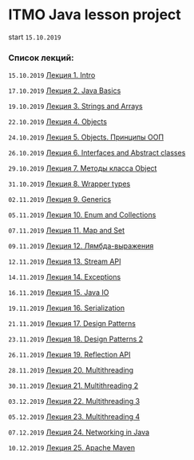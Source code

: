 # ITMO Java lesson project
start `15.10.2019`

### Список лекций:

`15.10.2019` [Лекция 1. Intro](https://drive.google.com/open?id=1OZAIC1k3v4iBHYOYiDyHlRtk7hx49ecV)

`17.10.2019` [Лекция 2. Java Basics](https://drive.google.com/open?id=15N1WPmLyDg5robOQ57D3WDcK7f7xPuu2)

`19.10.2019` [Лекция 3. Strings and Arrays](https://drive.google.com/open?id=12kYQPxRiJ43igvs1YwmyCuriaoT7B-Vo)

`22.10.2019` [Лекция 4. Objects](https://drive.google.com/open?id=11oj5kfnobDCkFjFq-S66D6zhyWuWpBOo)

`24.10.2019` [Лекция 5. Objects. Принципы ООП](https://drive.google.com/open?id=1b5MhTRGNrf6ijjJ8vKv1x0IP2dUNNjzm)

`26.10.2019` [Лекция 6. Interfaces and Abstract classes](https://drive.google.com/open?id=1pCASi6nQ_87BFhFYE4kDXX65vyMDfMaj)

`29.10.2019` [Лекция 7. Методы класса Object](https://drive.google.com/open?id=1i6kwYC-CKxJrXOuQR96Wq48_OQ3XHjE1)

`31.10.2019` [Лекция 8. Wrapper types](https://drive.google.com/open?id=1VzMFGrglW1jeDO3o2YK2GBPY_DFjXf_c)

`02.11.2019` [Лекция 9. Generics](https://drive.google.com/open?id=10bsfX6tGFfRxC7p8hVOWIoHKyVi0SRGu)

`05.11.2019` [Лекция 10. Enum and Collections](https://drive.google.com/open?id=1LdsV-SLxlF22zaQEmEwf0df7QJTI7YzW)

`07.11.2019` [Лекция 11. Map and Set](https://drive.google.com/open?id=12ELbxWbcovPpTnxL2ScNxx3nAlFQfzb1)

`09.11.2019` [Лекция 12. Лямбда-выражения](https://drive.google.com/open?id=1ee6k9VuPxP17d0fKg3NX69nUKAuP7dai)

`12.11.2019` [Лекция 13. Stream API](https://drive.google.com/open?id=1RvHpjB_bAeTAqFXyE8z12Ii_pcjh3kyp)

`14.11.2019` [Лекция 14. Exceptions](https://drive.google.com/open?id=1KgtH6scrv4Vu5-h51GEHGBRkmQAzr2ii)

`16.11.2019` [Лекция 15. Java IO](https://drive.google.com/open?id=1JsCPiCUZK3FAV2amkqMa0RX7z7q8oX-M)

`19.11.2019` [Лекция 16. Serialization](https://drive.google.com/open?id=1VvMlDyNlhydQ1MNCG3yQjsyhd1ZY3SNc)

`21.11.2019` [Лекция 17. Design Patterns](https://drive.google.com/open?id=1YPY_mTXeT6Gk4AjMeIfH13bn90MtzXXa)

`23.11.2019` [Лекция 18. Design Patterns 2](https://drive.google.com/open?id=1CgCXSPKzA06ZA6GVS6y1XSS-RRlkHmmS)

`26.11.2019` [Лекция 19. Reflection API](https://drive.google.com/open?id=1FrglTAsh2fX8ygJTwYXv8QUS0ET_Mzg5)

`28.11.2019` [Лекция 20. Multithreading](https://drive.google.com/open?id=1CZ1vg6qJhuDUky14ZIGYMisYd5jeY8bT)

`30.11.2019` [Лекция 21. Multithreading 2](https://drive.google.com/open?id=1Jly58IaapDzoD3urg-9jgMpbiQRVzpXl)

`03.12.2019` [Лекция 22. Multithreading 3](https://drive.google.com/open?id=1_OzzxT9ybcA_7pnRv3DG1HE1LN5v5O-8)

`05.12.2019` [Лекция 23. Multithreading 4](https://drive.google.com/open?id=1b5yQqoUc2zht4ocm42NQGwdvx4Kc_ceW)

`07.12.2019` [Лекция 24. Networking in Java](https://drive.google.com/open?id=1P1512C1U65n1VpSWxaqQsRI14UrrVBsH)

`10.12.2019` [Лекция 25. Apache Maven](https://drive.google.com/open?id=1iU3Bi1LGwkWIAAyxfQz7NVbieGeaN5fB)